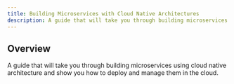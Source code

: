 ```yaml
---
title: Building Microservices with Cloud Native Architectures
description: A guide that will take you through building microservices using cloud native architecture and show you how to deploy and manage them in the cloud.
---
```



## Overview

A guide that will take you through building microservices using cloud native architecture and show you how to deploy and manage them in the cloud.
